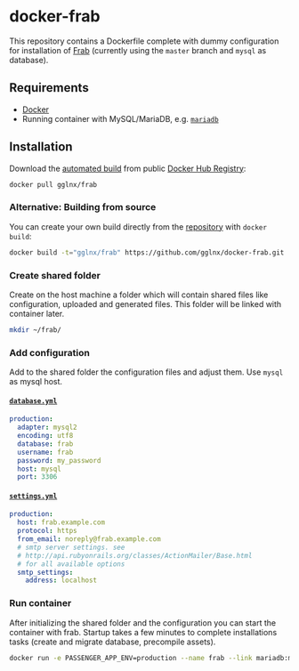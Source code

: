 # docker-frab

This repository contains a Dockerfile complete with dummy configuration for installation of [Frab](https://github.com/frab/frab) (currently using the `master` branch and `mysql` as database).

## Requirements

* [Docker](https://www.docker.com/)
* Running container with MySQL/MariaDB, e.g. [`mariadb`](https://registry.hub.docker.com/_/mariadb/)

## Installation

Download the [automated build](https://registry.hub.docker.com/u/gglnx/frab/) from public [Docker Hub Registry](https://registry.hub.docker.com/):

```bash
docker pull gglnx/frab
```

### Alternative: Building from source

You can create your own build directly from the [repository](https://github.com/gglnx/docker-frab) with `docker build`:

```bash
docker build -t="gglnx/frab" https://github.com/gglnx/docker-frab.git 
```

### Create shared folder

Create on the host machine a folder which will contain shared files like configuration, uploaded and generated files. This folder will be linked with container later.

```bash
mkdir ~/frab/
```

### Add configuration

Add to the shared folder the configuration files and adjust them. Use `mysql` as mysql host.

#### [`database.yml`](database.yml.template)

```yaml
production:
  adapter: mysql2
  encoding: utf8
  database: frab
  username: frab
  password: my_password
  host: mysql
  port: 3306
```

#### [`settings.yml`](settings.yml.template)

```yaml
production:
  host: frab.example.com
  protocol: https
  from_email: noreply@frab.example.com
  # smtp server settings. see
  # http://api.rubyonrails.org/classes/ActionMailer/Base.html
  # for all available options
  smtp_settings:
    address: localhost
```

### Run container

After initializing the shared folder and the configuration you can start the container with frab. Startup takes a few minutes to complete installations tasks (create and migrate database, precompile assets).

```bash
docker run -e PASSENGER_APP_ENV=production --name frab --link mariadb:mysql -p 8999:80 -v ~/frab/:/home/app/shared/ gglnx/frab
``` 

